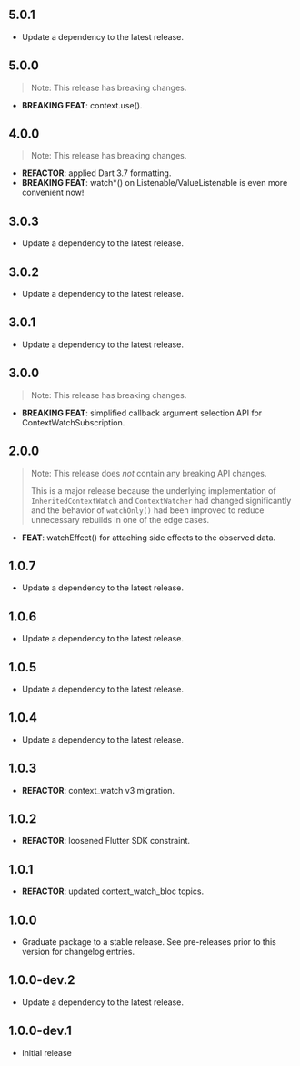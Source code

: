 ## 5.0.1

 - Update a dependency to the latest release.

## 5.0.0

> Note: This release has breaking changes.

 - **BREAKING** **FEAT**: context.use().

## 4.0.0

> Note: This release has breaking changes.

 - **REFACTOR**: applied Dart 3.7 formatting.
 - **BREAKING** **FEAT**: watch*() on Listenable/ValueListenable is even more convenient now!

## 3.0.3

 - Update a dependency to the latest release.

## 3.0.2

 - Update a dependency to the latest release.

## 3.0.1

 - Update a dependency to the latest release.

## 3.0.0

> Note: This release has breaking changes.

 - **BREAKING** **FEAT**: simplified callback argument selection API for ContextWatchSubscription.

## 2.0.0

> Note: This release does *not* contain any breaking API changes.
>
> This is a major release because the underlying implementation of
> `InheritedContextWatch` and `ContextWatcher` had changed significantly and
> the behavior of `watchOnly()` had been improved to reduce unnecessary rebuilds
> in one of the edge cases.

 - **FEAT**: watchEffect() for attaching side effects to the observed data.

## 1.0.7

 - Update a dependency to the latest release.

## 1.0.6

 - Update a dependency to the latest release.

## 1.0.5

 - Update a dependency to the latest release.

## 1.0.4

 - Update a dependency to the latest release.

## 1.0.3

 - **REFACTOR**: context_watch v3 migration.

## 1.0.2

 - **REFACTOR**: loosened Flutter SDK constraint.

## 1.0.1

 - **REFACTOR**: updated context_watch_bloc topics.

## 1.0.0

 - Graduate package to a stable release. See pre-releases prior to this version for changelog entries.

## 1.0.0-dev.2

 - Update a dependency to the latest release.

## 1.0.0-dev.1

* Initial release
